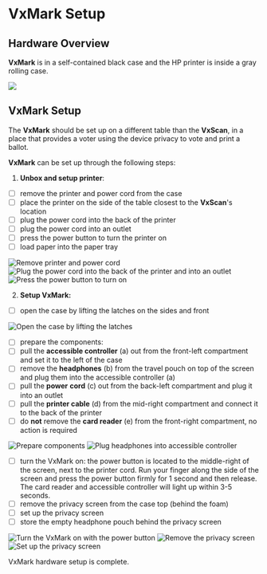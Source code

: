 # VxMark Setup

## Hardware Overview

**VxMark** is in a self-contained black case and the HP printer is inside a gray rolling case.

![](<./assets/Vxmark with printer in case.png>)

## VxMark Setup

The **VxMark** should be set up on a different table than the **VxScan**, in a place that provides a voter using the device privacy to vote and print a ballot.

**VxMark** can be set up through the following steps:

1. **Unbox and setup printer**:

* [ ] remove the printer and power cord from the case
* [ ] place the printer on the side of the table closest to the **VxScan**'s location
* [ ] plug the power cord into the back of the printer
* [ ] plug the power cord into an outlet
* [ ] press the power button to turn the printer on
* [ ] load paper into the paper tray

![Remove printer and power cord](<./assets/printer in case.png>) ![Plug the power cord into the back of the printer and into an outlet](<./assets/printer power cord.png>) ![Press the power button to turn on](<./assets/printer power button (1).png>)

2. **Setup VxMark:**

* [ ] open the case by lifting the latches on the sides and front

![Open the case by lifting the latches](<./assets/vxmark case latches highlighted.png>)

* [ ] prepare the components:
* [ ] pull the **accessible controller** (a) out from the front-left compartment and set it to the left of the case
* [ ] remove the **headphones** (b) from the travel pouch on top of the screen and plug them into the accessible controller (a)
* [ ] pull the **power** **cord** (c) out from the back-left compartment and plug it into an outlet
* [ ] pull the **printer cable** (d) from the mid-right compartment and connect it to the back of the printer
* [ ] do **not** remove the **card reader** (e) from the front-right compartment, no action is required

![Prepare components](<./assets/components .png>) ![Plug headphones into accessible controller](<./assets/accessible controller.png>)

* [ ] turn the VxMark on: the power button is located to the middle-right of the screen, next to the printer cord. Run your finger along the side of the screen and press the power button firmly for 1 second and then release. The card reader and accessible controller will light up within 3-5 seconds.
* [ ] remove the privacy screen from the case top (behind the foam)
* [ ] set up the privacy screen
* [ ] store the empty headphone pouch behind the privacy screen

![Turn the VxMark on with the power button](<./assets/power button.png>) ![Remove the privacy screen](<./assets/new privacy sheild vxmark.png>) ![Set up the privacy screen](<./assets/privacy sleeve on.png>)

VxMark hardware setup is complete.
